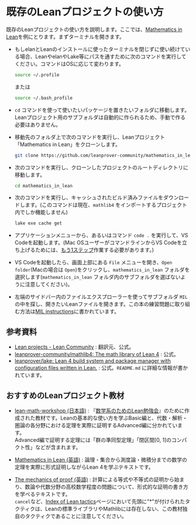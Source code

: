# 既存のLeanプロジェクトの使い方

既存のLeanプロジェクトの使い方を説明します。ここでは、[Mathematics in Lean](https://github.com/leanprover-community/mathematics_in_lean)を例にとります。まずターミナルを開きます。

* もしelanとLeanのインストールに使ったターミナルを閉じずに使い続けている場合、LeanやelanやLake等にパスを通すために次のコマンドを実行してください。コマンドはOSに応じて変わります。

  ```sh
  source ~/.profile
  ```

  または

  ```sh
  source ~/.bash_profile
  ```

* ``cd`` コマンドを使って使いたいパッケージを置きたいフォルダに移動します。Leanプロジェクト用のサブフォルダは自動的に作られるため、手動で作る必要はありません。

* 移動先のフォルダ上で次のコマンドを実行し、Leanプロジェクト「Mathematics in Lean」をクローンします。

  ```sh
  git clone https://github.com/leanprover-community/mathematics_in_lean.git
  ```

* 次のコマンドを実行し、クローンしたプロジェクトのルートディレクトリに移動します。

  ```sh
  cd mathematics_in_lean
  ```

* 次のコマンドを実行し、キャッシュされたビルド済みファイルをダウンロードします。(このコマンドは現在、``mathlib4`` をインポートするプロジェクト内でしか機能しません)

  ```sh
  lake exe cache get
  ```

* アプリケーションメニューから、あるいはコマンド ``code .`` を実行して、VS Codeを起動します。(Mac OSユーザーがコマンドラインからVS Codeを立ち上げるためには、[もう1ステップ](https://code.visualstudio.com/docs/setup/mac#_launching-from-the-command-line)作業する必要があります。)

* VS Codeを起動したら、画面上部にある ``File`` メニューを開き、``Open folder``(Macの場合は ``Open``)をクリックし、``mathematics_in_lean`` フォルダを選択します(``mathematics_in_lean`` フォルダ内のサブフォルダを選ばないように注意してください)。

* 左端のサイドバー内のファイルエクスプローラーを使ってサブフォルダ ``MIL`` の中を探し、開きたいLeanファイルを開きます。この本の練習問題に取り組む方法は[MIL instructions](https://github.com/leanprover-community/mathematics_in_lean/blob/master/README.md)に書かれています。

## 参考資料

- [Lean projects - Lean Community](https://leanprover-community.github.io/install/project.html) : 翻訳元、公式。
- [leanprover-community/mathlib4: The math library of Lean 4](https://github.com/leanprover-community/mathlib4/) : 公式。
- [leanprover/lake: Lean 4 build system and package manager with configuration files written in Lean.](https://github.com/leanprover/lake) : 公式。``README.md`` に詳細な情報が書かれています。

## おすすめのLeanプロジェクト教材
- [lean-math-workshop (日本語)](https://github.com/yuma-mizuno/lean-math-workshop) : 『[数学系のためのLean勉強会](https://haruhisa-enomoto.github.io/lean-math-workshop/)』のために作成された教材です。Leanの基本的な使い方を学ぶBasic編と、代数・解析・圏論の各分野における定理を実際に証明するAdvanced編に分かれています。<br>
  Advanced編で証明する定理には「群の準同型定理」「閉区間[0, 1]のコンパクト性」などが含まれます。

- [Mathematics in Lean (英語)](https://github.com/leanprover-community/mathematics_in_lean) : 論理・集合から測度論・微積分までの数学の定理を実際に形式証明しながらLean 4を学ぶテキストです。

- [The mechanics of proof (英語)](https://github.com/hrmacbeth/math2001) : 計算による等式や不等式の証明から始まり、数論や代数分野の高校数学程度の問題について、形式的な証明の書き方を学べるテキストです。<br>
  `cancel`など、[Index of Lean tactics](https://hrmacbeth.github.io/math2001/Index_of_Tactics.html)ページにおいて先頭に"*"が付けられたタクティクは、Leanの標準ライブラリやMathlibには存在しない、この教材独自のタクティクであることに注意してください。
